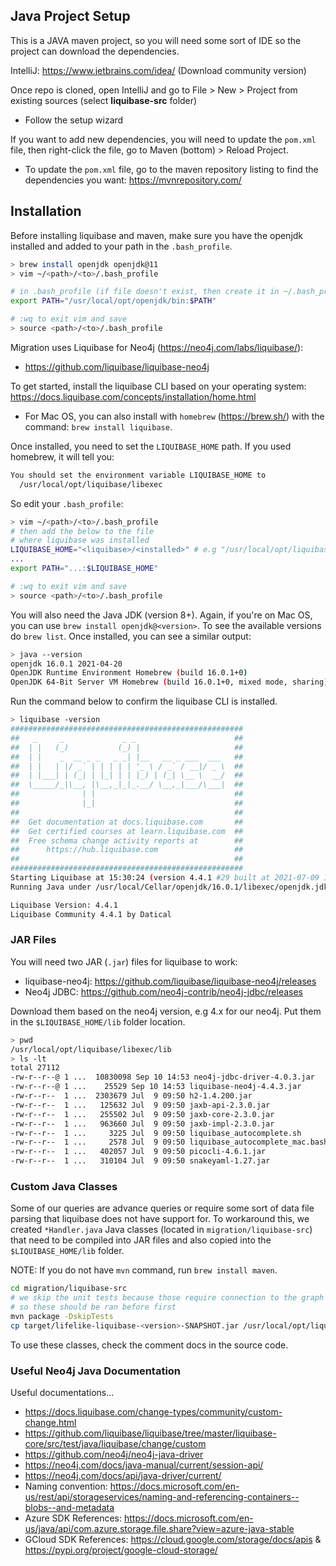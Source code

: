 ## Java Project Setup
This is a JAVA maven project, so you will need some sort of IDE so the project can download the dependencies.

IntelliJ: https://www.jetbrains.com/idea/ (Download community version)

Once repo is cloned, open IntelliJ and go to File > New > Project from existing sources (select **liquibase-src** folder)
- Follow the setup wizard

If you want to add new dependencies, you will need to update the `pom.xml` file, then right-click the file, go to Maven (bottom) > Reload Project.
- To update the `pom.xml` file, go to the maven repository listing to find the dependencies you want: https://mvnrepository.com/

## Installation
Before installing liquibase and maven, make sure you have the openjdk installed and added to your path in the `.bash_profile`.
```bash
> brew install openjdk openjdk@11
> vim ~/<path>/<to>/.bash_profile

# in .bash_profile (if file doesn't exist, then create it in ~/.bash_profile)
export PATH="/usr/local/opt/openjdk/bin:$PATH"

# :wq to exit vim and save
> source <path>/<to>/.bash_profile
```

Migration uses Liquibase for Neo4j (https://neo4j.com/labs/liquibase/):
- https://github.com/liquibase/liquibase-neo4j

To get started, install the liquibase CLI based on your operating system: https://docs.liquibase.com/concepts/installation/home.html
- For Mac OS, you can also install with `homebrew` (https://brew.sh/) with the command: `brew install liquibase`.

Once installed, you need to set the `LIQUIBASE_HOME` path. If you used homebrew, it will tell you:
```bash
You should set the environment variable LIQUIBASE_HOME to
  /usr/local/opt/liquibase/libexec
```
So edit your `.bash_profile`:
```bash
> vim ~/<path>/<to>/.bash_profile
# then add the below to the file
# where liquibase was installed
LIQUIBASE_HOME="<liquibase>/<installed>" # e.g "/usr/local/opt/liquibase/libexec"
...
export PATH="...:$LIQUIBASE_HOME"

# :wq to exit vim and save
> source <path>/<to>/.bash_profile
```

You will also need the Java JDK (version 8+). Again, if you're on Mac OS, you can use `brew install openjdk@<version>`. To see the available versions do `brew list`. Once installed, you can see a similar output:
```bash
> java --version
openjdk 16.0.1 2021-04-20
OpenJDK Runtime Environment Homebrew (build 16.0.1+0)
OpenJDK 64-Bit Server VM Homebrew (build 16.0.1+0, mixed mode, sharing)
```

Run the command below to confirm the liquibase CLI is installed.

```bash
> liquibase -version
####################################################
##   _     _             _ _                      ##
##  | |   (_)           (_) |                     ##
##  | |    _  __ _ _   _ _| |__   __ _ ___  ___   ##
##  | |   | |/ _` | | | | | '_ \ / _` / __|/ _ \  ##
##  | |___| | (_| | |_| | | |_) | (_| \__ \  __/  ##
##  \_____/_|\__, |\__,_|_|_.__/ \__,_|___/\___|  ##
##              | |                               ##
##              |_|                               ##
##                                                ## 
##  Get documentation at docs.liquibase.com       ##
##  Get certified courses at learn.liquibase.com  ## 
##  Free schema change activity reports at        ##
##      https://hub.liquibase.com                 ##
##                                                ##
####################################################
Starting Liquibase at 15:30:24 (version 4.4.1 #29 built at 2021-07-09 16:46+0000)
Running Java under /usr/local/Cellar/openjdk/16.0.1/libexec/openjdk.jdk/Contents/Home (Version 16.0.1)

Liquibase Version: 4.4.1
Liquibase Community 4.4.1 by Datical
```

### JAR Files
You will need two JAR (`.jar`) files for liquibase to work:
- liquibase-neo4j: https://github.com/liquibase/liquibase-neo4j/releases
- Neo4j JDBC: https://github.com/neo4j-contrib/neo4j-jdbc/releases

Download them based on the neo4j version, e.g 4.x for our neo4j. Put them in the `$LIQUIBASE_HOME/lib` folder location.

```bash
> pwd
/usr/local/opt/liquibase/libexec/lib
> ls -lt
total 27112
-rw-r--r--@ 1 ...  10830098 Sep 10 14:53 neo4j-jdbc-driver-4.0.3.jar
-rw-r--r--@ 1 ...    25529 Sep 10 14:53 liquibase-neo4j-4.4.3.jar
-rw-r--r--  1 ...  2303679 Jul  9 09:50 h2-1.4.200.jar
-rw-r--r--  1 ...   125632 Jul  9 09:50 jaxb-api-2.3.0.jar
-rw-r--r--  1 ...   255502 Jul  9 09:50 jaxb-core-2.3.0.jar
-rw-r--r--  1 ...   963660 Jul  9 09:50 jaxb-impl-2.3.0.jar
-rw-r--r--  1 ...     3225 Jul  9 09:50 liquibase_autocomplete.sh
-rw-r--r--  1 ...     2578 Jul  9 09:50 liquibase_autocomplete_mac.bash
-rw-r--r--  1 ...   402057 Jul  9 09:50 picocli-4.6.1.jar
-rw-r--r--  1 ...   310104 Jul  9 09:50 snakeyaml-1.27.jar
```

### Custom Java Classes
Some of our queries are advance queries or require some sort of data file parsing that liquibase does not have support for. To workaround this, we created `*Handler.java` Java classes (located in `migration/liquibase-src`) that need to be compiled into JAR files and also copied into the `$LIQUIBASE_HOME/lib` folder.

NOTE: If you do not have `mvn` command, run `brew install maven`.

```bash
cd migration/liquibase-src
# we skip the unit tests because those require connection to the graph
# so these should be ran before first
mvn package -DskipTests
cp target/lifelike-liquibase-<version>-SNAPSHOT.jar /usr/local/opt/liquibase/libexec/lib/
```

To use these classes, check the comment docs in the source code.

### Useful Neo4j Java Documentation
Useful documentations...
- https://docs.liquibase.com/change-types/community/custom-change.html
- https://github.com/liquibase/liquibase/tree/master/liquibase-core/src/test/java/liquibase/change/custom
- https://github.com/neo4j/neo4j-java-driver
- https://neo4j.com/docs/java-manual/current/session-api/
- https://neo4j.com/docs/api/java-driver/current/
- Naming convention: https://docs.microsoft.com/en-us/rest/api/storageservices/naming-and-referencing-containers--blobs--and-metadata
- Azure SDK References: https://docs.microsoft.com/en-us/java/api/com.azure.storage.file.share?view=azure-java-stable
- GCloud SDK References: https://cloud.google.com/storage/docs/apis & https://pypi.org/project/google-cloud-storage/
